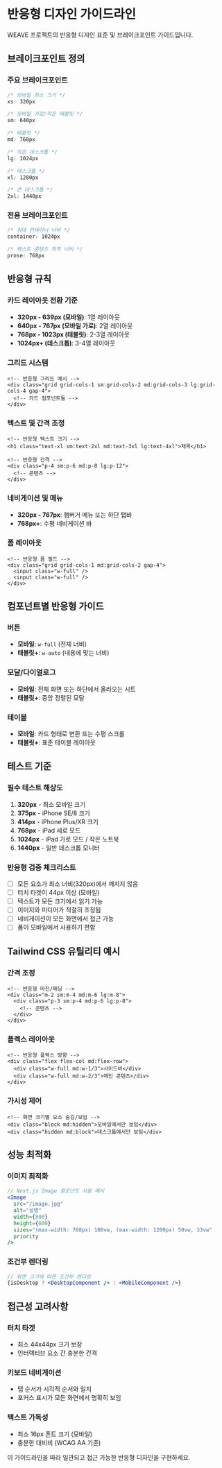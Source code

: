 # 반응형 디자인 가이드라인

WEAVE 프로젝트의 반응형 디자인 표준 및 브레이크포인트 가이드입니다.

## 브레이크포인트 정의

### 주요 브레이크포인트
```css
/* 모바일 최소 크기 */
xs: 320px

/* 모바일 가로/작은 태블릿 */  
sm: 640px

/* 태블릿 */
md: 768px

/* 작은 데스크톱 */
lg: 1024px

/* 데스크톱 */
xl: 1280px

/* 큰 데스크톱 */
2xl: 1440px
```

### 전용 브레이크포인트
```css
/* 최대 컨테이너 너비 */
container: 1024px

/* 텍스트 콘텐츠 최적 너비 */
prose: 768px
```

## 반응형 규칙

### 카드 레이아웃 전환 기준
- **320px - 639px (모바일)**: 1열 레이아웃
- **640px - 767px (모바일 가로)**: 2열 레이아웃
- **768px - 1023px (태블릿)**: 2-3열 레이아웃
- **1024px+ (데스크톱)**: 3-4열 레이아웃

### 그리드 시스템
```tailwind
<!-- 반응형 그리드 예시 -->
<div class="grid grid-cols-1 sm:grid-cols-2 md:grid-cols-3 lg:grid-cols-4 gap-4">
  <!-- 카드 컴포넌트들 -->
</div>
```

### 텍스트 및 간격 조정
```tailwind
<!-- 반응형 텍스트 크기 -->
<h1 class="text-xl sm:text-2xl md:text-3xl lg:text-4xl">제목</h1>

<!-- 반응형 간격 -->
<div class="p-4 sm:p-6 md:p-8 lg:p-12">
  <!-- 콘텐츠 -->
</div>
```

### 네비게이션 및 메뉴
- **320px - 767px**: 햄버거 메뉴 또는 하단 탭바
- **768px+**: 수평 네비게이션 바

### 폼 레이아웃
```tailwind
<!-- 반응형 폼 필드 -->
<div class="grid grid-cols-1 md:grid-cols-2 gap-4">
  <input class="w-full" />
  <input class="w-full" />
</div>
```

## 컴포넌트별 반응형 가이드

### 버튼
- **모바일**: `w-full` (전체 너비)
- **태블릿+**: `w-auto` (내용에 맞는 너비)

### 모달/다이얼로그
- **모바일**: 전체 화면 또는 하단에서 올라오는 시트
- **태블릿+**: 중앙 정렬된 모달

### 테이블
- **모바일**: 카드 형태로 변환 또는 수평 스크롤
- **태블릿+**: 표준 테이블 레이아웃

## 테스트 기준

### 필수 테스트 해상도
1. **320px** - 최소 모바일 크기
2. **375px** - iPhone SE/8 크기
3. **414px** - iPhone Plus/XR 크기
4. **768px** - iPad 세로 모드
5. **1024px** - iPad 가로 모드 / 작은 노트북
6. **1440px** - 일반 데스크톱 모니터

### 반응형 검증 체크리스트
- [ ] 모든 요소가 최소 너비(320px)에서 깨지지 않음
- [ ] 터치 타겟이 44px 이상 (모바일)
- [ ] 텍스트가 모든 크기에서 읽기 가능
- [ ] 이미지와 미디어가 적절히 조정됨
- [ ] 네비게이션이 모든 화면에서 접근 가능
- [ ] 폼이 모바일에서 사용하기 편함

## Tailwind CSS 유틸리티 예시

### 간격 조정
```tailwind
<!-- 반응형 마진/패딩 -->
<div class="m-2 sm:m-4 md:m-6 lg:m-8">
  <div class="p-3 sm:p-4 md:p-6 lg:p-8">
    <!-- 콘텐츠 -->
  </div>
</div>
```

### 플렉스 레이아웃
```tailwind
<!-- 반응형 플렉스 방향 -->
<div class="flex flex-col md:flex-row">
  <div class="w-full md:w-1/3">사이드바</div>
  <div class="w-full md:w-2/3">메인 콘텐츠</div>
</div>
```

### 가시성 제어
```tailwind
<!-- 화면 크기별 요소 숨김/보임 -->
<div class="block md:hidden">모바일에서만 보임</div>
<div class="hidden md:block">데스크톱에서만 보임</div>
```

## 성능 최적화

### 이미지 최적화
```jsx
// Next.js Image 컴포넌트 사용 예시
<Image
  src="/image.jpg"
  alt="설명"
  width={800}
  height={600}
  sizes="(max-width: 768px) 100vw, (max-width: 1200px) 50vw, 33vw"
  priority
/>
```

### 조건부 렌더링
```jsx
// 화면 크기에 따른 조건부 렌더링
{isDesktop ? <DesktopComponent /> : <MobileComponent />}
```

## 접근성 고려사항

### 터치 타겟
- 최소 44x44px 크기 보장
- 인터랙티브 요소 간 충분한 간격

### 키보드 네비게이션
- 탭 순서가 시각적 순서와 일치
- 포커스 표시가 모든 화면에서 명확히 보임

### 텍스트 가독성
- 최소 16px 폰트 크기 (모바일)
- 충분한 대비비 (WCAG AA 기준)

이 가이드라인을 따라 일관되고 접근 가능한 반응형 디자인을 구현하세요.